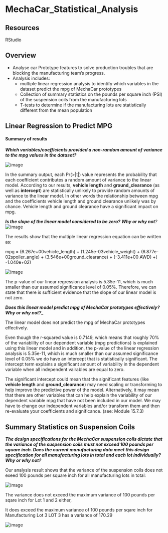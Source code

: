# MechaCar_Statistical_Analysis

## Resources

RStudio

## Overview

 - Analyse car Prototype features to solve production troubles that are blocking the manufacturing team’s progress.
 - Analysis includes:
   - multiple linear regression analysis to identify which variables in the dataset predict the mpg of MechaCar prototypes
   - Collection of summary statistics on the pounds per square inch (PSI) of the suspension coils from the manufacturing lots
   - T-tests to determine if the manufacturing lots are statistically different from the mean population


##  Linear Regression to Predict MPG
#### Summary of results
 
  _**Which variables/coefficients provided a non-random amount of variance to the mpg values in the dataset?**_

![image](https://user-images.githubusercontent.com/91682586/150991707-6ca66111-c6fe-4e5c-851a-4f0c84f969c9.png)

  In the summary output, each Pr(>|t|) value represents the probability that each coefficient contributes a random amount of variance to the linear model. 
  According to our results,  **vehicle length** and **ground_clearance** (as well as **intercept**) are statistically unlikely to provide random amounts of variance to the linear model. 
  In other words the relationship between mpg and the coefficients vehicle length and ground clearance unlikely was by chance. Vehicle length and ground clearance have a   significant impact on mpg.
 
   _**Is the slope of the linear model considered to be zero? Why or why not**?_
 ![image](https://user-images.githubusercontent.com/91682586/150993739-075a09d5-526d-4cbe-9461-eb102b1d9e33.png)

 The results show that the multiple linear regression equation can be written as: 
 
 mpg =   (6.267e+00vehicle_length) +  (1.245e-03vehicle_weight) + (6.877e-02spoiler_angle) + (3.546e+00ground_clearance) + (-3.411e+00 AWD) +( -1.040e+02)
 
 ![image](https://user-images.githubusercontent.com/91682586/151009863-ff350367-a440-4665-ba8a-f89666ecaf60.png)

 The p-value of our linear regression analysis is 5.35e-11, which is much smaller than our assumed significance level of 0.05%. Therefore, we can state that there is 
 sufficient evidence that the slope of our linear model is not zero.
 
 
  _**Does this linear model predict mpg of MechaCar prototypes effectively? Why or why not?**__

The linear model does not predict the mpg of MechaCar prototypes effectively.

Even though the r-squared value is 0.7149, which means that roughly 70% of the variablilty of our dependent variable (mpg predictions) is explained using this linear model 
and in addition, the p-value of the linear regression analysis is 5.35e-11, which is much smaller than our assumed significance level of 0.05% we do have an intercept that is statistically significant. The intercept term explains a significant amount of variability in the dependent variable when all independent vairables are equal to zero. 

The significant intercept could mean that the significant features (like **vehicle length** and **ground_clearance**) may need scaling or transforming to help improve the predictive power of the model. Alternatively, it may mean that there are other variables that can help explain the variability of our dependent variable mpg that have not been included in our model. We may have to change our independent variables and/or transform them and then re-evaluate your coefficients and significance.
(see: Module 15.7.3)

## Summary Statistics on Suspension Coils

 _**The design specifications for the MechaCar suspension coils dictate that the variance of the suspension coils must not exceed 100 pounds per square inch. Does the current manufacturing data meet this design specification for all manufacturing lots in total and each lot individually? Why or why not?**_


Our analysis result shows that the variance of the suspension coils does not exeed 100 pounds per square inch for all manufacturing lots in total: 

![image](https://user-images.githubusercontent.com/91682586/151034975-e67e179f-8b83-45b9-8ff1-6a8e829f3dca.png)

The variance does not exceed  the maximum variance of 100 pounds per sqare inch for Lot 1 and 2 either, 

It does exceed the maximum variance of 100 pounds per sqare inch for Manufacturing Lot 3
LOT 3 has a variance of 170.29

![image](https://user-images.githubusercontent.com/91682586/151035153-8b41badb-c54f-4d3c-9d76-d82b16d30bbd.png)














